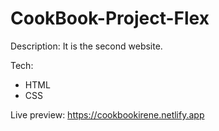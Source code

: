 # CookBook-Project-Flex

Description: It is the second website.

Tech:

 * HTML
 * CSS

Live preview: https://cookbookirene.netlify.app
